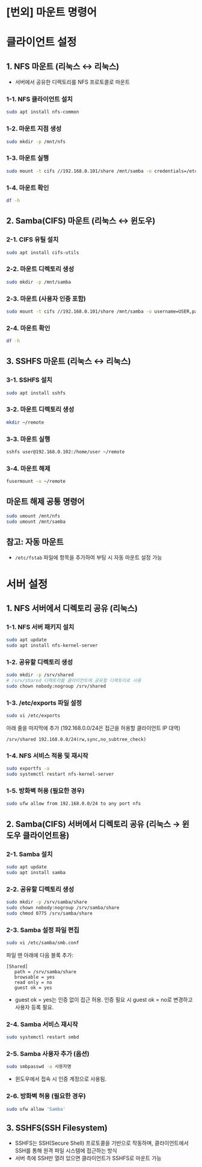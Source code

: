 # [번외] 마운트 명령어

# 클라이언트 설정

## 1. NFS 마운트 (리눅스 ↔ 리눅스)

- 서버에서 공유한 디렉토리를 NFS 프로토콜로 마운트


### 1-1. NFS 클라이언트 설치

```bash
sudo apt install nfs-common
```

### 1-2. 마운트 지점 생성

```bash
sudo mkdir -p /mnt/nfs
```

### 1-3. 마운트 실행

```bash
sudo mount -t cifs //192.168.0.101/share /mnt/samba -o credentials=/etc/samba/cred,iocharset=utf8

```

### 1-4. 마운트 확인

```bash
df -h
```


## 2. Samba(CIFS) 마운트 (리눅스 ↔ 윈도우)

### 2-1. CIFS 유틸 설치

```bash
sudo apt install cifs-utils
```

### 2-2. 마운트 디렉토리 생성

```bash
sudo mkdir -p /mnt/samba
```

### 2-3. 마운트 (사용자 인증 포함)

```bash
sudo mount -t cifs //192.168.0.101/share /mnt/samba -o username=USER,password=PASS
```

### 2-4. 마운트 확인

```bash
df -h
```


## 3. SSHFS 마운트 (리눅스 ↔ 리눅스)

### 3-1. SSHFS 설치

```bash
sudo apt install sshfs
```

### 3-2. 마운트 디렉토리 생성

```bash
mkdir ~/remote
```

### 3-3. 마운트 실행

```bash
sshfs user@192.168.0.102:/home/user ~/remote
```

### 3-4. 마운트 해제

```bash
fusermount -u ~/remote
```


## 마운트 해제 공통 명령어

```bash
sudo umount /mnt/nfs
sudo umount /mnt/samba
```


## 참고: 자동 마운트

* `/etc/fstab` 파일에 항목을 추가하여 부팅 시 자동 마운트 설정 가능


# 서버 설정


## 1. NFS 서버에서 디렉토리 공유 (리눅스)

### 1-1. NFS 서버 패키지 설치

```bash
sudo apt update
sudo apt install nfs-kernel-server
```

### 1-2. 공유할 디렉토리 생성
```bash
sudo mkdir -p /srv/shared
# /srv/shared 디렉토리를 클라이언트에 공유할 디렉토리로 사용
sudo chown nobody:nogroup /srv/shared
```

### 1-3. /etc/exports 파일 설정

```bash
sudo vi /etc/exports
```

아래 줄을 마지막에 추가 (192.168.0.0/24은 접근을 허용할 클라이언트 IP 대역)
```
/srv/shared 192.168.0.0/24(rw,sync,no_subtree_check)
```

### 1-4. NFS 서비스 적용 및 재시작

```bash
sudo exportfs -a
sudo systemctl restart nfs-kernel-server
```

### 1-5. 방화벽 허용 (필요한 경우)

```bash
sudo ufw allow from 192.168.0.0/24 to any port nfs
```

## 2. Samba(CIFS) 서버에서 디렉토리 공유 (리눅스 → 윈도우 클라이언트용)

### 2-1. Samba 설치

```bash
sudo apt update
sudo apt install samba
```
### 2-2. 공유할 디렉토리 생성

```bash
sudo mkdir -p /srv/samba/share
sudo chown nobody:nogroup /srv/samba/share
sudo chmod 0775 /srv/samba/share
```
### 2-3. Samba 설정 파일 편집

```bash
sudo vi /etc/samba/smb.conf
```
파일 맨 아래에 다음 블록 추가:

```
[Shared]
   path = /srv/samba/share
   browsable = yes
   read only = no
   guest ok = yes
```

- guest ok = yes는 인증 없이 접근 허용. 인증 필요 시 guest ok = no로 변경하고 사용자 등록 필요.

### 2-4. Samba 서비스 재시작

```bash
sudo systemctl restart smbd
```

### 2-5. Samba 사용자 추가 (옵션)

```bash
sudo smbpasswd -a 사용자명
```
- 윈도우에서 접속 시 인증 계정으로 사용됨.

### 2-6. 방화벽 허용 (필요한 경우)

```bash
sudo ufw allow 'Samba'
```

## 3. SSHFS(SSH Filesystem)

- SSHFS는 SSH(Secure Shell) 프로토콜을 기반으로 작동하며, 클라이언트에서 SSH를 통해 원격 파일 시스템에 접근하는 방식
- 서버 측에 SSH만 열려 있으면 클라이언트가 SSHFS로 마운트 가능

